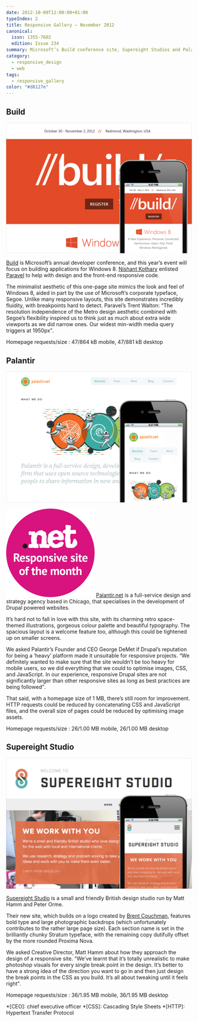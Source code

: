 ```yaml
---
date: 2012-10-09T12:00:00+01:00
typeIndex: 2
title: Responsive Gallery – November 2012
canonical:
  issn: 1355-7602
  edition: Issue 234
summary: Microsoft’s Build conference site, Supereight Studios and Palantir are this month’s responsive recommendations.
category:
  - responsive_design
  - web
tags:
  - responsive_gallery
color: "#d8127e"
---
```


## Build

![Build homepage on a mobile phone with a screenshot of the desktop layout behind.](/media/2012/283/a2/build.png)

[Build][1] is Microsoft’s annual developer conference, and this year’s event will focus on building applications for Windows 8. [Nishant Kothary][2] enlisted [Paravel][3] to help with design and the front-end responsive code.

The minimalist aesthetic of this one-page site mimics the look and feel of Windows 8, aided in part by the use of Microsoft’s corporate typeface, Segoe. Unlike many responsive layouts, this site demonstrates incredibly fluidity, with breakpoints hard to detect. Paravel’s Trent Walton: <q>The resolution independence of the Metro design aesthetic combined with Segoe’s flexibility inspired us to think just as much about extra wide viewports as we did narrow ones. Our widest min-width media query triggers at 1950px</q>.

Homepage requests/size
: 47/864 kB mobile, 47/881 kB desktop

## Palantir

![Palantir homepage on a mobile phone with a screenshot of the desktop layout behind.](/media/2012/283/a2/palantir.png)

![Responsive site of the month](/media/2012/143/a2/site_of_the_month.svg) [Palantir.net][4] is a full-service design and strategy agency based in Chicago, that specialises in the development of Drupal powered websites.

It’s hard not to fall in love with this site, with its charming retro space-themed illustrations, gorgeous colour palette and beautiful typography. The spacious layout is a welcome feature too, although this could be tightened up on smaller screens.

We asked Palantir’s Founder and CEO George DeMet if Drupal’s reputation for being a ‘heavy’ platform made it unsuitable for responsive projects. <q>We definitely wanted to make sure that the site wouldn’t be too heavy for mobile users, so we did everything that we could to optimise images, CSS, and JavaScript. In our experience, responsive Drupal sites are not significantly larger than other responsive sites as long as best practices are being followed</q>.

That said, with a homepage size of 1 MB, there’s still room for improvement. HTTP requests could be reduced by concatenating CSS and JavaScript files, and the overall size of pages could be reduced by optimising image assets.

Homepage requests/size
: 26/1.00 MB mobile, 26/1.00 MB desktop

## Supereight Studio

![Supereight Studio homepage on a mobile phone with a screenshot of the desktop layout behind.](/media/2012/283/a2/supereight_studio.png)

[Supereight Studio][5] is a small and friendly British design studio run by Matt Hamm and Peter Orme.

Their new site, which builds on a logo created by [Brent Couchman][6], features bold type and large photographic backdrops (which unfortunately contributes to the rather large page size). Each section name is set in the brilliantly chunky Stratum typeface, with the remaining copy dutifully offset by the more rounded Proxima Nova.

We asked Creative Director, Matt Hamm about how they approach the design of a responsive site. <q>We’ve learnt that it’s totally unrealistic to make photoshop visuals for every single break point in the design. It’s better to have a strong idea of the direction you want to go in and then just design the break points in the CSS as you build. It’s all about tweaking until it feels right</q>.

Homepage requests/size
: 36/1.95 MB mobile, 36/1.95 MB desktop

[1]: https://buildwindows.com
[2]: https://rainypixels.com
[3]: https://paravelinc.com
[4]: https://palantir.net
[5]: https://supereightstudio.com
[6]: https://brentcouchman.com

*[CEO]: chief executive officer
*[CSS]: Cascading Style Sheets
*[HTTP]: Hypertext Transfer Protocol
